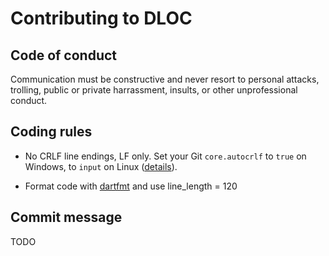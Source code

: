 # Contributing to DLOC

## Code of conduct

Communication must be constructive and never resort to personal attacks, trolling, public or private harrassment, insults, or other unprofessional conduct.

## Coding rules

* No CRLF line endings, LF only. Set your Git `core.autocrlf` to `true` on Windows, to `input` on Linux ([details](https://help.github.com/articles/dealing-with-line-endings/#platform-all)). 

* Format code with [dartfmt](https://www.dartlang.org/tools/dartfmt/) and use line_length = 120

## Commit message

TODO
